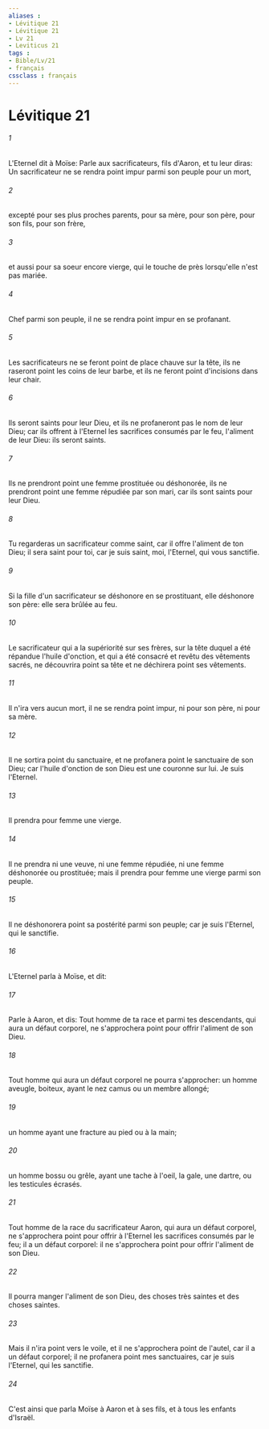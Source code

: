 ```yaml
---
aliases : 
- Lévitique 21
- Lévitique 21
- Lv 21
- Leviticus 21
tags : 
- Bible/Lv/21
- français
cssclass : français
---
```


# Lévitique 21

###### 1
L'Eternel dit à Moïse: Parle aux sacrificateurs, fils d'Aaron, et tu leur diras: Un sacrificateur ne se rendra point impur parmi son peuple pour un mort,
###### 2
excepté pour ses plus proches parents, pour sa mère, pour son père, pour son fils, pour son frère,
###### 3
et aussi pour sa soeur encore vierge, qui le touche de près lorsqu'elle n'est pas mariée.
###### 4
Chef parmi son peuple, il ne se rendra point impur en se profanant.
###### 5
Les sacrificateurs ne se feront point de place chauve sur la tête, ils ne raseront point les coins de leur barbe, et ils ne feront point d'incisions dans leur chair.
###### 6
Ils seront saints pour leur Dieu, et ils ne profaneront pas le nom de leur Dieu; car ils offrent à l'Eternel les sacrifices consumés par le feu, l'aliment de leur Dieu: ils seront saints.
###### 7
Ils ne prendront point une femme prostituée ou déshonorée, ils ne prendront point une femme répudiée par son mari, car ils sont saints pour leur Dieu.
###### 8
Tu regarderas un sacrificateur comme saint, car il offre l'aliment de ton Dieu; il sera saint pour toi, car je suis saint, moi, l'Eternel, qui vous sanctifie.
###### 9
Si la fille d'un sacrificateur se déshonore en se prostituant, elle déshonore son père: elle sera brûlée au feu.
###### 10
Le sacrificateur qui a la supériorité sur ses frères, sur la tête duquel a été répandue l'huile d'onction, et qui a été consacré et revêtu des vêtements sacrés, ne découvrira point sa tête et ne déchirera point ses vêtements.
###### 11
Il n'ira vers aucun mort, il ne se rendra point impur, ni pour son père, ni pour sa mère.
###### 12
Il ne sortira point du sanctuaire, et ne profanera point le sanctuaire de son Dieu; car l'huile d'onction de son Dieu est une couronne sur lui. Je suis l'Eternel.
###### 13
Il prendra pour femme une vierge.
###### 14
Il ne prendra ni une veuve, ni une femme répudiée, ni une femme déshonorée ou prostituée; mais il prendra pour femme une vierge parmi son peuple.
###### 15
Il ne déshonorera point sa postérité parmi son peuple; car je suis l'Eternel, qui le sanctifie.
###### 16
L'Eternel parla à Moïse, et dit:
###### 17
Parle à Aaron, et dis: Tout homme de ta race et parmi tes descendants, qui aura un défaut corporel, ne s'approchera point pour offrir l'aliment de son Dieu.
###### 18
Tout homme qui aura un défaut corporel ne pourra s'approcher: un homme aveugle, boiteux, ayant le nez camus ou un membre allongé;
###### 19
un homme ayant une fracture au pied ou à la main;
###### 20
un homme bossu ou grêle, ayant une tache à l'oeil, la gale, une dartre, ou les testicules écrasés.
###### 21
Tout homme de la race du sacrificateur Aaron, qui aura un défaut corporel, ne s'approchera point pour offrir à l'Eternel les sacrifices consumés par le feu; il a un défaut corporel: il ne s'approchera point pour offrir l'aliment de son Dieu.
###### 22
Il pourra manger l'aliment de son Dieu, des choses très saintes et des choses saintes.
###### 23
Mais il n'ira point vers le voile, et il ne s'approchera point de l'autel, car il a un défaut corporel; il ne profanera point mes sanctuaires, car je suis l'Eternel, qui les sanctifie.
###### 24
C'est ainsi que parla Moïse à Aaron et à ses fils, et à tous les enfants d'Israël.
